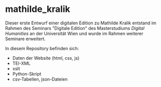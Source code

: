 # mathilde_kralik

Dieser erste Entwurf einer digitalen Edition zu Mathilde Kralik entstand im Rahmen des Seminars "Digitale Edition" des Masterstudiums *Digital Humanities* an der Universität Wien und wurde im Rahmen weiterer Seminare erweitert.

In diesem Repository befinden sich:
- Daten der Website (html, css, js)
- TEI-XML
- xslt
- Python-Skript
- csv-Tabellen, json-Dateien
